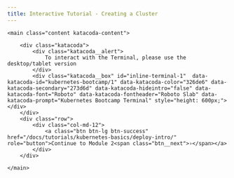 ```yaml
---
title: Interactive Tutorial - Creating a Cluster
---
```



<html lang="en">

<body>

<link href="/docs/tutorials/kubernetes-basics/public/css/styles.css" rel="stylesheet">
<link href="/docs/tutorials/kubernetes-basics/public/css/overrides.css" rel="stylesheet">
<script src="https://katacoda.com/embed.js"></script>

<div class="layout" id="top">

    <main class="content katacoda-content">

        <div class="katacoda">
            <div class="katacoda__alert">
                To interact with the Terminal, please use the desktop/tablet version
            </div>
            <div class="katacoda__box" id="inline-terminal-1"  data-katacoda-id="kubernetes-bootcamp/1" data-katacoda-color="326de6" data-katacoda-secondary="273d6d" data-katacoda-hideintro="false" data-katacoda-font="Roboto" data-katacoda-fontheader="Roboto Slab" data-katacoda-prompt="Kubernetes Bootcamp Terminal" style="height: 600px;"></div>
        </div>
        <div class="row">
            <div class="col-md-12">
                <a class="btn btn-lg btn-success" href="/docs/tutorials/kubernetes-basics/deploy-intro/" role="button">Continue to Module 2<span class="btn__next">›</span></a>
            </div>
        </div>

    </main>

</div>

</body>
</html>
